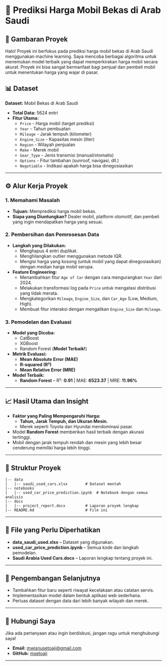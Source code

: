 # 🚗 Prediksi Harga Mobil Bekas di Arab Saudi

## 📌 Gambaran Proyek
Halo! Proyek ini berfokus pada prediksi harga mobil bekas di Arab Saudi menggunakan machine learning. Saya mencoba berbagai algoritma untuk menemukan model terbaik yang dapat memperkirakan harga mobil secara akurat. Proyek ini bisa sangat bermanfaat bagi penjual dan pembeli mobil untuk menentukan harga yang wajar di pasar.

## 📊 Dataset
**Dataset:** Mobil Bekas di Arab Saudi
- **Total Data:** 5624 entri
- **Fitur Utama:**
  - `Price` - Harga mobil (target prediksi)
  - `Year` - Tahun pembuatan
  - `Mileage` - Jarak tempuh (kilometer)
  - `Engine_Size` - Kapasitas mesin (liter)
  - `Region` - Wilayah penjualan
  - `Make` - Merek mobil
  - `Gear_Type` - Jenis transmisi (manual/otomatis)
  - `Options` - Fitur tambahan (sunroof, navigasi, dll.)
  - `Negotiable` - Indikasi apakah harga bisa dinegosiasikan

---

## ⚙️ Alur Kerja Proyek
### 1. **Memahami Masalah**
- **Tujuan:** Memprediksi harga mobil bekas.
- **Siapa yang Diuntungkan?** Dealer mobil, platform otomotif, dan pembeli yang ingin mendapatkan harga yang sesuai.

### 2. **Pembersihan dan Pemrosesan Data**
- **Langkah yang Dilakukan:**
  - Menghapus 4 entri duplikat.
  - Menghilangkan outlier menggunakan metode IQR.
  - Mengisi harga yang kosong (untuk mobil yang dapat dinegosiasikan) dengan median harga mobil serupa.
- **Feature Engineering:**
  - Menambahkan fitur `Age of Car` dengan cara mengurangkan `Year` dari 2024.
  - Melakukan transformasi log pada `Price` untuk mengatasi distribusi yang tidak merata.
  - Mengkategorikan `Mileage`, `Engine_Size`, dan `Car_Age` (Low, Medium, High).
  - Membuat fitur interaksi dengan mengalikan `Engine_Size` dan `Mileage`.

### 3. **Pemodelan dan Evaluasi**
- **Model yang Dicoba:**
  - CatBoost
  - XGBoost
  - Random Forest (**Model Terbaik!**)
- **Metrik Evaluasi:**
  - **Mean Absolute Error (MAE)**
  - **R-squared (R²)**
  - **Mean Relative Error (MRE)**
- **Model Terbaik:**
  - **Random Forest** – R²: **0.91** | MAE: **6523.37** | MRE: **11.96%**

---

## 📈 Hasil Utama dan Insight
- **Faktor yang Paling Mempengaruhi Harga:**
  - **Tahun, Jarak Tempuh, dan Ukuran Mesin.**
  - Merek seperti Toyota dan Hyundai mendominasi pasar.
- Model **Random Forest** memberikan hasil terbaik dengan akurasi tertinggi.
- Mobil dengan jarak tempuh rendah dan mesin yang lebih besar cenderung memiliki harga lebih tinggi.

---

## 📁 Struktur Proyek
```
|-- data
|   |-- saudi_used_cars.xlsx        # Dataset mentah
|-- notebooks
|   |-- used_car_price_prediction.ipynb  # Notebook dengan semua analisis
|-- docs
|   |-- project_report.docx         # Laporan proyek lengkap
|-- README.md                       # File ini
```

---

## 📌 File yang Perlu Diperhatikan
- **data_saudi_used.xlsx** – Dataset yang digunakan.
- **used_car_price_prediction.ipynb** – Semua kode dan langkah pemodelan.
- **Saudi Arabia Used Cars.docx** – Laporan lengkap tentang proyek ini.

---

## 🔮 Pengembangan Selanjutnya
- Tambahkan fitur baru seperti riwayat kecelakaan atau catatan servis.
- Implementasikan model dalam bentuk aplikasi web sederhana.
- Perluas dataset dengan data dari lebih banyak wilayah dan merek.

---

## 📩 Hubungi Saya
Jika ada pertanyaan atau ingin berdiskusi, jangan ragu untuk menghubungi saya!
- **Email:** mwisnusetoaji@gmail.com
- **GitHub:** [msetoaji](https://github.com/msetoaji)

---


